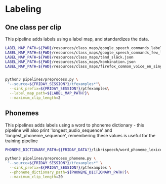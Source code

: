 # Labeling


## One class per clip

This pipeline adds labels using a label map, and standardizes the data.

```bash
LABEL_MAP_PATH=${PWD}/resources/class_maps/google_speech_commands_label_map.json
LABEL_MAP_PATH=${PWD}/resources/class_maps/google_speech_commands_few_label_map.json
LABEL_MAP_PATH=${PWD}/resources/class_maps/tänd_släck.json
LABEL_MAP_PATH=${PWD}/resources/class_maps/kombination.json
LABEL_MAP_PATH=${PWD}/resources/class_maps/firefox_common_voice_en_single_word.json


python3 pipelines/preprocess.py \
 "--source=${FRIDAY_SESSION?}/tfexamples*"\
  --sink_prefix=${FRIDAY_SESSION?}/ptfexamples\
  --label_map_path=${LABEL_MAP_PATH?}\
  --maximum_clip_length=2
```

## Phonemes

This pipelines adds labels using a word to phoneme dictionary - this pipeline will also print 'longest_audio_sequence' and
'longest_phoneme_sequence', remembering these values is useful for the training pipeline

```bash
PHONEME_DICTIONARY_PATH=${FRIDAY_DATA?}/librispeech/word_phoneme_lexicon.txt

python3 pipelines/preprocess_phoneme.py \
 "--source=${FRIDAY_SESSION?}/tfexamples*" \
  --sink_prefix=${FRIDAY_SESSION?}/ptfexamples \
  --phoneme_dictionary_path=${PHONEME_DICTIONARY_PATH?}\
  --maximum_clip_length=20 
```